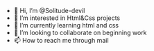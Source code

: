 - 👋 Hi, I’m @Solitude-devil
- 👀 I’m interested in Html&Css projects
- 🌱 I’m currently learning html and css
- 💞️ I’m looking to collaborate on beginning work
- 📫 How to reach me through mail


<!---
Solitude-devil/Solitude-devil is a ✨ special ✨ repository because its `README.md` (this file) appears on your GitHub profile.
You can click the Preview link to take a look at your changes.
--->
